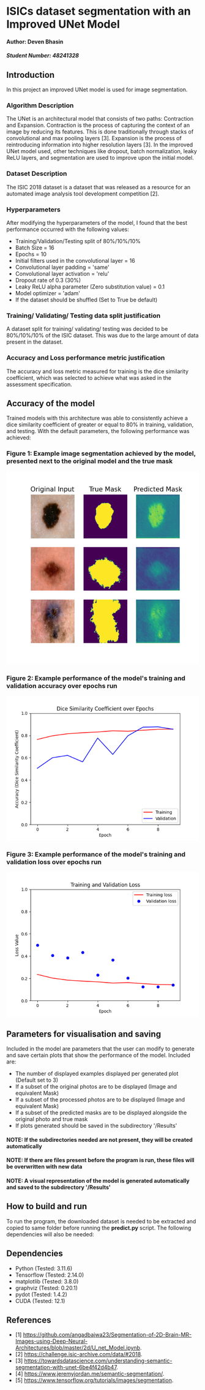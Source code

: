 # ISICs dataset segmentation with an Improved UNet Model
#### Author: Deven Bhasin
##### Student Number: 48241328
## Introduction
In this project an improved UNet model is used for image segmentation.
### Algorithm Description
The UNet is an architectural model that consists of two paths: Contraction and Expansion. Contraction is the process
of capturing the context of an image by reducing its features. This is done traditionally through stacks of
convolutional and max pooling layers [3]. Expansion is the process of reintroducing information into higher resolution
layers [3]. In the improved UNet model used, other techniques like dropout, batch normalization, leaky ReLU layers, and
segmentation are used to improve upon the initial model.
### Dataset Description
The ISIC 2018 dataset is a dataset that was released as a resource for an automated image analysis tool development
competition [2].
### Hyperparameters
After modifying the hyperparameters of the model, I found that the best performance occurred with the following values:
- Training/Validation/Testing split of 80%/10%/10%
- Batch Size = 16
- Epochs = 10
- Initial filters used in the convolutional layer = 16
- Convolutional layer padding = 'same'
- Convolutional layer activation = 'relu'
- Dropout rate of 0.3 (30%)
- Leaky ReLU alpha parameter (Zero substitution value) = 0.1
- Model optimizer = 'adam'
- If the dataset should be shuffled (Set to True be default)
### Training/ Validating/ Testing data split justification
A dataset split for training/ validating/ testing was decided to be 80%/10%/10% of the ISIC dataset. This was due to the 
large amount of data present in the dataset.
### Accuracy and Loss performance metric justification
The accuracy and loss metric measured for training is the dice similarity coefficient, which was selected to achieve
what was asked in the assessment specification.
## Accuracy of the model
Trained models with this architecture was able to consistently achieve a dice similarity coefficient of greater or equal
to 80% in training, validation, and testing. With the default parameters, the following performance was achieved:
### Figure 1: Example image segmentation achieved by the model, presented next to the original model and the true mask
![Result](Results/PredictedExample.png)
### Figure 2: Example performance of the model's training and validation accuracy over epochs run
![Performance](Results/ModelPerformance.png)
### Figure 3: Example performance of the model's training and validation loss over epochs run
![Loss](Results/ModelLossPerformance.png)
## Parameters for visualisation and saving
Included in the model are parameters that the user can modify to generate and save certain plots that show the
performance of the model. Included are:
- The number of displayed examples displayed per generated plot (Default set to 3)
- If a subset of the original photos are to be displayed (Image and equivalent Mask)
- If a subset of the processed photos are to be displayed (Image and equivalent Mask)
- If a subset of the predicted masks are to be displayed alongside the original photo and true mask
- If plots generated should be saved in the subdirectory '/Results'
#### NOTE: If the subdirectories needed are not present, they will be created automatically
#### NOTE: If there are files present before the program is run, these files will be overwritten with new data
#### NOTE: A visual representation of the model is generated automatically and saved to the subdirectory '/Results'
## How to build and run
To run the program, the downloaded dataset is needed to be extracted and copied to same folder before running the **predict.py**
script. The following dependencies will also be needed:
## Dependencies
- Python (Tested: 3.11.6)
- Tensorflow (Tested: 2.14.0)
- matplotlib (Tested: 3.8.0)
- graphviz (Tested: 0.20.1)
- pydot (Tested: 1.4.2)
- CUDA (Tested: 12.1)
## References
- [1] https://github.com/angadbajwa23/Segmentation-of-2D-Brain-MR-Images-using-Deep-Neural-Architectures/blob/master/2d/U_net_Model.ipynb.
- [2] https://challenge.isic-archive.com/data/#2018.
- [3] https://towardsdatascience.com/understanding-semantic-segmentation-with-unet-6be4f42d4b47.
- [4] https://www.jeremyjordan.me/semantic-segmentation/.
- [5] https://www.tensorflow.org/tutorials/images/segmentation.